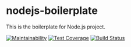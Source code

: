# nodejs-boilerplate
This is the boilerplate for Node.js project.

[![Maintainability](https://api.codeclimate.com/v1/badges/e4c8bc39beb9494906bf/maintainability)](https://codeclimate.com/github/subakaev/nodejs-boilerplate/maintainability)
[![Test Coverage](https://api.codeclimate.com/v1/badges/e4c8bc39beb9494906bf/test_coverage)](https://codeclimate.com/github/subakaev/nodejs-boilerplate/test_coverage)
[![Build Status](https://travis-ci.org/subakaev/nodejs-boilerplate.svg?branch=master)](https://travis-ci.org/subakaev/nodejs-boilerplate)
